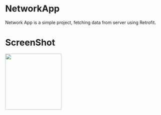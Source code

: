 # NetworkApp

Network App is a simple project, fetching data from server using Retrofit.

# ScreenShot

<img src="https://user-images.githubusercontent.com/55649264/227328699-d4a9410d-979c-4fc5-97e7-f20f51c2d7c3.png" width="180" >
